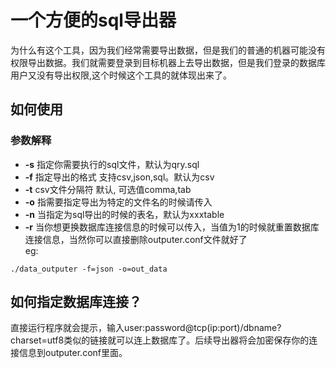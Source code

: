 # 一个方便的sql导出器  

为什么有这个工具，因为我们经常需要导出数据，但是我们的普通的机器可能没有权限导出数据。我们就需要登录到目标机器上去导出数据，但是我们登录的数据库用户又没有导出权限,这个时候这个工具的就体现出来了。

## 如何使用
### 参数解释
* **-s**  指定你需要执行的sql文件，默认为qry.sql
* **-f**  指定导出的格式 支持csv,json,sql。默认为csv
* **-t**  csv文件分隔符 默认,  可选值comma,tab
* **-o**  指需要指定导出为特定的文件名的时候请传入
* **-n**  当指定为sql导出的时候的表名，默认为xxxtable
* **-r**  当你想更换数据库连接信息的时候可以传入，当值为1的时候就重置数据库连接信息，当然你可以直接删除outputer.conf文件就好了  
eg:
```
./data_outputer -f=json -o=out_data 
```

## 如何指定数据库连接？
直接运行程序就会提示，输入user:password@tcp(ip:port)/dbname?charset=utf8类似的链接就可以连上数据库了。后续导出器将会加密保存你的连接信息到outputer.conf里面。
